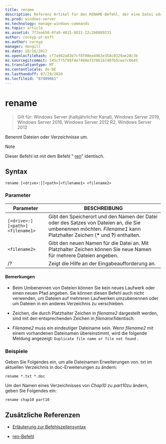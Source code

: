 ```yaml
---
title: rename
description: Referenz Artikel für den RENAME-Befehl, der eine Datei oder ein Verzeichnis umbenennt.
ms.prod: windows-server
ms.technology: manage-windows-commands
ms.topic: article
ms.assetid: 7f2ea658-0fa9-4015-8031-22c2b0089231
author: coreyp-at-msft
ms.author: coreyp
manager: dongill
ms.date: 10/16/2017
ms.openlocfilehash: cf7a962a83b7cf8f00ea4963e358c0329ae28c3b
ms.sourcegitcommit: 145cf75f89f4e7460e737861b7407b5cee7c6645
ms.translationtype: MT
ms.contentlocale: de-DE
ms.lasthandoff: 07/29/2020
ms.locfileid: "87409661"
---
```

# <a name="rename"></a>rename

> Gilt für: Windows Server (halbjährlicher Kanal), Windows Server 2019, Windows Server 2016, Windows Server 2012 R2, Windows Server 2012

Benennt Dateien oder Verzeichnisse um.

> [!NOTE]
> Dieser Befehl ist mit dem Befehl " [ren](ren.md)" identisch.

## <a name="syntax"></a>Syntax

```
rename [<drive>:][<path>]<filename1> <filename2>
```

### <a name="parameters"></a>Parameter

| Parameter | BESCHREIBUNG |
|--|--|
| `[<drive>:][<path>]<filename1>` | Gibt den Speicherort und den Namen der Datei oder des Satzes von Dateien an, die Sie umbenennen möchten. *Filename1* kann Platzhalter Zeichen (**&#42;** und **?**) enthalten. |
| `<filename2>` | Gibt den neuen Namen für die Datei an. Mit Platzhalter Zeichen können Sie neue Namen für mehrere Dateien angeben. |
| /? | Zeigt die Hilfe an der Eingabeaufforderung an. |

#### <a name="remarks"></a>Bemerkungen

- Beim Umbenennen von Dateien können Sie kein neues Laufwerk oder einen neuen Pfad angeben. Sie können diesen Befehl auch nicht verwenden, um Dateien auf mehreren Laufwerken umzubenennen oder um Dateien in ein anderes Verzeichnis zu verschieben.

- Zeichen, die durch Platzhalter Zeichen in *filename2* dargestellt werden, sind mit den entsprechenden Zeichen in *filename1*identisch.

- *Filename2* muss ein eindeutiger Dateiname sein. Wenn *filename2* mit einem vorhandenen Dateinamen übereinstimmt, wird die folgende Meldung angezeigt: `Duplicate file name or file not found` .

### <a name="examples"></a>Beispiele

Geben Sie Folgendes ein, um alle Dateinamen Erweiterungen von. txt im aktuellen Verzeichnis in doc-Erweiterungen zu ändern:

```
rename *.txt *.doc
```

Um den Namen eines Verzeichnisses von *Chap10* zu *part10*zu ändern, geben Sie Folgendes ein:

```
rename chap10 part10
```

## <a name="additional-references"></a>Zusätzliche Referenzen

- [Erläuterung zur Befehlszeilensyntax](command-line-syntax-key.md)

- [ren-Befehl](ren.md)
